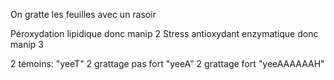 On gratte les feuilles avec un rasoir

Péroxydation lipidique donc manip 2
Stress antioxydant enzymatique donc manip 3

2 témoins: "yeeT"
2 grattage pas fort "yeeA"
2 grattage fort "yeeAAAAAAH"